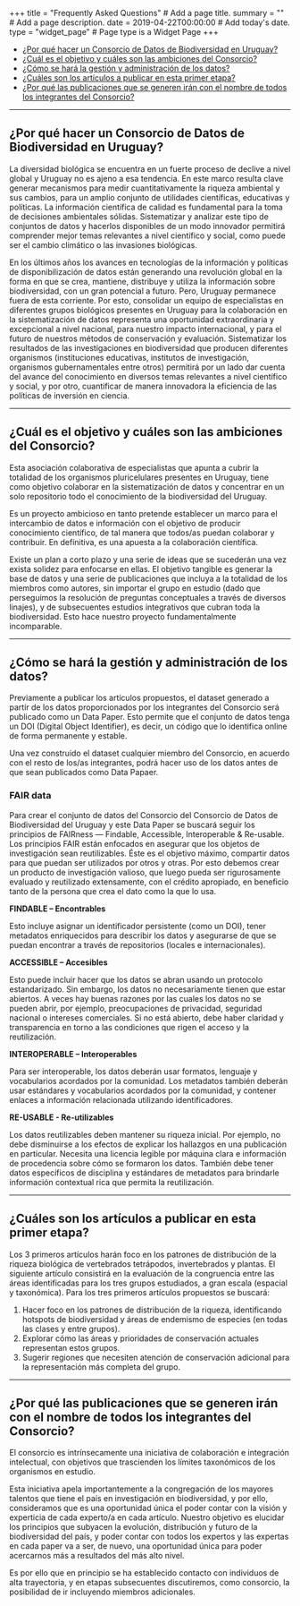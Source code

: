 +++
title = "Frequently Asked Questions"  # Add a page title.
summary = ""  # Add a page description.
date = 2019-04-22T00:00:00  # Add today's date.
type = "widget_page"  # Page type is a Widget Page
+++

+ [¿Por qué hacer un Consorcio de Datos de Biodiversidad en Uruguay?](#¿por-que-hacer-un-consorcio-de-datos-de-biodiversidad-en-uruguay?)
+ [¿Cuál es el objetivo y cuáles son las ambiciones del Consorcio?](#2)
+ [¿Cómo se hará la gestión y administración de los datos?](#3)
+ [¿Cuáles son los artículos a publicar en esta primer etapa?](#cuáles-son-los-artículos-a-publicar-en-esta-primer-etapa)
+ [¿Por qué las publicaciones que se generen irán con el nombre de todos los integrantes del Consorcio?](#5)


----

<a name="1"></a>

## ¿Por qué hacer un Consorcio de Datos de Biodiversidad en Uruguay? 

 La diversidad biológica se encuentra en un fuerte proceso de declive a nivel global y Uruguay no es ajeno a esa tendencia. En este marco resulta clave generar mecanismos para medir cuantitativamente la riqueza ambiental y sus cambios, para un amplio conjunto de utilidades científicas, educativas y políticas. La información científica de calidad es fundamental para la toma de decisiones ambientales sólidas. Sistematizar y analizar este tipo de conjuntos de datos y hacerlos disponibles de un modo innovador permitirá comprender mejor temas relevantes a nivel científico y social, como puede ser el cambio climático o las invasiones biológicas.

En los últimos años los avances en tecnologías de la información y políticas de disponibilización de datos están generando una revolución global en la forma en que se crea, mantiene, distribuye y utiliza la información sobre biodiversidad, con un gran potencial a futuro. Pero, Uruguay permanece fuera de esta corriente. Por esto, consolidar un equipo de especialistas en diferentes grupos biológicos presentes en Uruguay para la colaboración en la sistematización de datos representa una oportunidad extraordinaria y excepcional a nivel nacional, para nuestro impacto internacional, y para el futuro de nuestros métodos de conservación y evaluación. Sistematizar los resultados de las investigaciones en biodiversidad que producen diferentes organismos (instituciones educativas, institutos de investigación, organismos gubernamentales entre otros) permitirá por un lado dar cuenta del avance del conocimiento en diversos temas relevantes a nivel científico y social, y por otro, cuantificar de manera innovadora la eficiencia de las políticas de inversión en ciencia. 

----

<a name="2"></a>

## ¿Cuál es el objetivo y cuáles son las ambiciones del Consorcio? 

Esta asociación colaborativa de especialistas que apunta a cubrir la totalidad de los organismos pluricelulares presentes en Uruguay, tiene como objetivo colaborar en la sistematización de datos y concentrar en un solo repositorio todo el conocimiento de la biodiversidad del Uruguay.

Es un proyecto ambicioso en tanto pretende establecer un marco para el intercambio de datos e información con el objetivo de producir conocimiento científico, de tal manera que todos/as puedan colaborar y contribuir. En definitiva, es una apuesta a la colaboración científica.

Existe un plan a corto plazo y una serie de ideas que se sucederán una vez exista solidez para enfocarse en ellas. El objetivo tangible es generar la base de datos y una serie de publicaciones que incluya a la totalidad de los miembros como autores, sin importar el grupo en estudio (dado que perseguimos la resolución de preguntas conceptuales a través de diversos linajes), y de subsecuentes estudios integrativos que cubran toda la biodiversidad. Esto hace nuestro proyecto fundamentalmente incomparable.

----

<a name="3"></a>

## ¿Cómo se hará la gestión y administración de los datos? 

Previamente a publicar los artículos propuestos, el dataset generado a partir de los datos proporcionados por los integrantes del Consorcio será publicado como un Data Paper. Esto permite que el conjunto de datos tenga un DOI (Digital Object Identifier), es decir, un código que lo identifica online de forma permanente y estable.

Una vez construido el dataset cualquier miembro del Consorcio, en acuerdo con el resto de los/as integrantes, podrá hacer uso de los datos antes de que sean publicados como Data Papaer.

### FAIR data

Para crear el conjunto de datos del Consorcio del Consorcio de Datos de Biodiversidad del Uruguay y este Data Paper se buscará seguir los principios de FAIRness — Findable, Accessible, Interoperable & Re-usable. Los principios FAIR están enfocados en asegurar que los objetos de investigación sean reutilizables. Éste es el objetivo máximo, compartir datos para que puedan ser utilizados por otros y otras. Por esto debemos crear un producto de investigación valioso, que luego pueda ser rigurosamente evaluado y reutilizado extensamente, con el crédito apropiado, en beneficio tanto de la persona que crea el dato como la que lo usa.


**FINDABLE – Encontrables**

Esto incluye asignar un identificador persistente (como un DOI), tener metadatos enriquecidos para describir los datos y asegurarse de que se puedan encontrar a través de repositorios (locales e internacionales).

**ACCESSIBLE – Accesibles**

Esto puede incluir hacer que los datos se abran usando un protocolo estandarizado. Sin embargo, los datos no necesariamente tienen que estar abiertos. A veces hay buenas razones por las cuales los datos no se pueden abrir, por ejemplo, preocupaciones de privacidad, seguridad nacional o intereses comerciales. Si no está abierto, debe haber claridad y transparencia en torno a las condiciones que rigen el acceso y la reutilización.

**INTEROPERABLE – Interoperables**

Para ser interoperable, los datos deberán usar formatos, lenguaje y vocabularios acordados por la comunidad. Los metadatos también deberán usar estándares y vocabularios acordados por la comunidad, y contener enlaces a información relacionada utilizando identificadores.

**RE-USABLE - Re-utilizables**

Los datos reutilizables deben mantener su riqueza inicial. Por ejemplo, no debe disminuirse a los efectos de explicar los hallazgos en una publicación en particular. Necesita una licencia legible por máquina clara e información de procedencia sobre cómo se formaron los datos. También debe tener datos específicos de disciplina y estándares de metadatos para brindarle información contextual rica que permita la reutilización.

----

<a name="4"></a> 

## ¿Cuáles son los artículos a publicar en esta primer etapa? 

Los 3 primeros artículos harán foco en los patrones de distribución de la riqueza biológica de vertebrados tetrápodos, invertebrados y plantas. El siguiente artículo consistirá en la evaluación de la congruencia entre las áreas identificadas para los tres grupos estudiados, a gran escala (espacial y taxonómica).
Para los tres primeros artículos propuestos se buscará:

1. Hacer foco en los patrones de distribución de la riqueza, identificando hotspots de biodiversidad y áreas de endemismo de especies (en todas las clases y entre grupos).
2. Explorar cómo las áreas y prioridades de conservación actuales representan estos grupos.
3. Sugerir regiones que necesiten atención de conservación adicional para la representación más completa del grupo.

----

<a name="5"></a>

## ¿Por qué las publicaciones que se generen irán con el nombre de todos los integrantes del Consorcio? 

El consorcio es intrínsecamente una iniciativa de colaboración e integración intelectual, con objetivos que trascienden los límites taxonómicos de los organismos en estudio.

Esta iniciativa apela importantemente a la congregación de los mayores talentos que tiene el país en investigación en biodiversidad, y por ello, consideramos que es una oportunidad única el poder contar con la visión y experticia de cada experto/a en cada artículo. Nuestro objetivo es elucidar los principios que subyacen la evolución, distribución y futuro de la biodiversidad del país, y poder contar con todos los expertos y las expertas en cada paper va a ser, de nuevo, una oportunidad única para poder acercarnos más a resultados del más alto nivel.

Es por ello que en principio se ha establecido contacto con individuos de alta trayectoria, y en etapas subsecuentes discutiremos, como consorcio, la posibilidad de ir incluyendo miembros adicionales.


